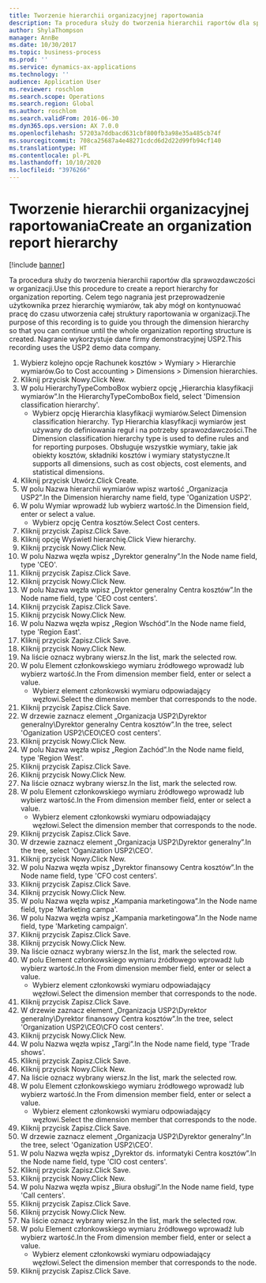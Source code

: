 ```yaml
---
title: Tworzenie hierarchii organizacyjnej raportowania
description: Ta procedura służy do tworzenia hierarchii raportów dla sprawozdawczości w organizacji.
author: ShylaThompson
manager: AnnBe
ms.date: 10/30/2017
ms.topic: business-process
ms.prod: ''
ms.service: dynamics-ax-applications
ms.technology: ''
audience: Application User
ms.reviewer: roschlom
ms.search.scope: Operations
ms.search.region: Global
ms.author: roschlom
ms.search.validFrom: 2016-06-30
ms.dyn365.ops.version: AX 7.0.0
ms.openlocfilehash: 57203a7ddbacd631cbf800fb3a98e35a485cb74f
ms.sourcegitcommit: 708ca25687a4e48271cdcd6d2d22d99fb94cf140
ms.translationtype: HT
ms.contentlocale: pl-PL
ms.lasthandoff: 10/10/2020
ms.locfileid: "3976266"
---
```

# <a name="create-an-organization-report-hierarchy"></a><span data-ttu-id="f9df8-103">Tworzenie hierarchii organizacyjnej raportowania</span><span class="sxs-lookup"><span data-stu-id="f9df8-103">Create an organization report hierarchy</span></span>

[!include [banner](../../includes/banner.md)]

<span data-ttu-id="f9df8-104">Ta procedura służy do tworzenia hierarchii raportów dla sprawozdawczości w organizacji.</span><span class="sxs-lookup"><span data-stu-id="f9df8-104">Use this procedure to create a report hierarchy for organization reporting.</span></span> <span data-ttu-id="f9df8-105">Celem tego nagrania jest przeprowadzenie użytkownika przez hierarchię wymiarów, tak aby mógł on kontynuować pracę do czasu utworzenia całej struktury raportowania w organizacji.</span><span class="sxs-lookup"><span data-stu-id="f9df8-105">The purpose of this recording is to guide you through the dimension hierarchy so that you can continue until the whole organization reporting structure is created.</span></span> <span data-ttu-id="f9df8-106">Nagranie wykorzystuje dane firmy demonstracyjnej USP2.</span><span class="sxs-lookup"><span data-stu-id="f9df8-106">This recording uses the USP2 demo data company.</span></span>

1. <span data-ttu-id="f9df8-107">Wybierz kolejno opcje Rachunek kosztów > Wymiary > Hierarchie wymiarów.</span><span class="sxs-lookup"><span data-stu-id="f9df8-107">Go to Cost accounting > Dimensions > Dimension hierarchies.</span></span>
2. <span data-ttu-id="f9df8-108">Kliknij przycisk Nowy.</span><span class="sxs-lookup"><span data-stu-id="f9df8-108">Click New.</span></span>
3. <span data-ttu-id="f9df8-109">W polu HierarchyTypeComboBox wybierz opcję „Hierarchia klasyfikacji wymiarów”.</span><span class="sxs-lookup"><span data-stu-id="f9df8-109">In the HierarchyTypeComboBox field, select 'Dimension classification hierarchy'.</span></span>
    * <span data-ttu-id="f9df8-110">Wybierz opcję Hierarchia klasyfikacji wymiarów.</span><span class="sxs-lookup"><span data-stu-id="f9df8-110">Select Dimension classification hierarchy.</span></span> <span data-ttu-id="f9df8-111">Typ Hierarchia klasyfikacji wymiarów jest używany do definiowania reguł i na potrzeby sprawozdawczości.</span><span class="sxs-lookup"><span data-stu-id="f9df8-111">The Dimension classification hierarchy type is used to define rules and for reporting purposes.</span></span> <span data-ttu-id="f9df8-112">Obsługuje wszystkie wymiary, takie jak obiekty kosztów, składniki kosztów i wymiary statystyczne.</span><span class="sxs-lookup"><span data-stu-id="f9df8-112">It supports all dimensions, such as cost objects, cost elements, and statistical dimensions.</span></span>  
4. <span data-ttu-id="f9df8-113">Kliknij przycisk Utwórz.</span><span class="sxs-lookup"><span data-stu-id="f9df8-113">Click Create.</span></span>
5. <span data-ttu-id="f9df8-114">W polu Nazwa hierarchii wymiarów wpisz wartość „Organizacja USP2”.</span><span class="sxs-lookup"><span data-stu-id="f9df8-114">In the Dimension hierarchy name field, type 'Oganization USP2'.</span></span>
6. <span data-ttu-id="f9df8-115">W polu Wymiar wprowadź lub wybierz wartość.</span><span class="sxs-lookup"><span data-stu-id="f9df8-115">In the Dimension field, enter or select a value.</span></span>
    * <span data-ttu-id="f9df8-116">Wybierz opcję Centra kosztów.</span><span class="sxs-lookup"><span data-stu-id="f9df8-116">Select Cost centers.</span></span>  
7. <span data-ttu-id="f9df8-117">Kliknij przycisk Zapisz.</span><span class="sxs-lookup"><span data-stu-id="f9df8-117">Click Save.</span></span>
8. <span data-ttu-id="f9df8-118">Kliknij opcję Wyświetl hierarchię.</span><span class="sxs-lookup"><span data-stu-id="f9df8-118">Click View hierarchy.</span></span>
9. <span data-ttu-id="f9df8-119">Kliknij przycisk Nowy.</span><span class="sxs-lookup"><span data-stu-id="f9df8-119">Click New.</span></span>
10. <span data-ttu-id="f9df8-120">W polu Nazwa węzła wpisz „Dyrektor generalny”.</span><span class="sxs-lookup"><span data-stu-id="f9df8-120">In the Node name field, type 'CEO'.</span></span>
11. <span data-ttu-id="f9df8-121">Kliknij przycisk Zapisz.</span><span class="sxs-lookup"><span data-stu-id="f9df8-121">Click Save.</span></span>
12. <span data-ttu-id="f9df8-122">Kliknij przycisk Nowy.</span><span class="sxs-lookup"><span data-stu-id="f9df8-122">Click New.</span></span>
13. <span data-ttu-id="f9df8-123">W polu Nazwa węzła wpisz „Dyrektor generalny Centra kosztów”.</span><span class="sxs-lookup"><span data-stu-id="f9df8-123">In the Node name field, type 'CEO cost centers'.</span></span>
14. <span data-ttu-id="f9df8-124">Kliknij przycisk Zapisz.</span><span class="sxs-lookup"><span data-stu-id="f9df8-124">Click Save.</span></span>
15. <span data-ttu-id="f9df8-125">Kliknij przycisk Nowy.</span><span class="sxs-lookup"><span data-stu-id="f9df8-125">Click New.</span></span>
16. <span data-ttu-id="f9df8-126">W polu Nazwa węzła wpisz „Region Wschód”.</span><span class="sxs-lookup"><span data-stu-id="f9df8-126">In the Node name field, type 'Region East'.</span></span>
17. <span data-ttu-id="f9df8-127">Kliknij przycisk Zapisz.</span><span class="sxs-lookup"><span data-stu-id="f9df8-127">Click Save.</span></span>
18. <span data-ttu-id="f9df8-128">Kliknij przycisk Nowy.</span><span class="sxs-lookup"><span data-stu-id="f9df8-128">Click New.</span></span>
19. <span data-ttu-id="f9df8-129">Na liście oznacz wybrany wiersz.</span><span class="sxs-lookup"><span data-stu-id="f9df8-129">In the list, mark the selected row.</span></span>
20. <span data-ttu-id="f9df8-130">W polu Element członkowskiego wymiaru źródłowego wprowadź lub wybierz wartość.</span><span class="sxs-lookup"><span data-stu-id="f9df8-130">In the From dimension member field, enter or select a value.</span></span>
    * <span data-ttu-id="f9df8-131">Wybierz element członkowski wymiaru odpowiadający węzłowi.</span><span class="sxs-lookup"><span data-stu-id="f9df8-131">Select the dimension member that corresponds to the node.</span></span>  
21. <span data-ttu-id="f9df8-132">Kliknij przycisk Zapisz.</span><span class="sxs-lookup"><span data-stu-id="f9df8-132">Click Save.</span></span>
22. <span data-ttu-id="f9df8-133">W drzewie zaznacz element „Organizacja USP2\Dyrektor generalny\Dyrektor generalny Centra kosztów”.</span><span class="sxs-lookup"><span data-stu-id="f9df8-133">In the tree, select 'Oganization USP2\CEO\CEO cost centers'.</span></span>
23. <span data-ttu-id="f9df8-134">Kliknij przycisk Nowy.</span><span class="sxs-lookup"><span data-stu-id="f9df8-134">Click New.</span></span>
24. <span data-ttu-id="f9df8-135">W polu Nazwa węzła wpisz „Region Zachód”.</span><span class="sxs-lookup"><span data-stu-id="f9df8-135">In the Node name field, type 'Region West'.</span></span>
25. <span data-ttu-id="f9df8-136">Kliknij przycisk Zapisz.</span><span class="sxs-lookup"><span data-stu-id="f9df8-136">Click Save.</span></span>
26. <span data-ttu-id="f9df8-137">Kliknij przycisk Nowy.</span><span class="sxs-lookup"><span data-stu-id="f9df8-137">Click New.</span></span>
27. <span data-ttu-id="f9df8-138">Na liście oznacz wybrany wiersz.</span><span class="sxs-lookup"><span data-stu-id="f9df8-138">In the list, mark the selected row.</span></span>
28. <span data-ttu-id="f9df8-139">W polu Element członkowskiego wymiaru źródłowego wprowadź lub wybierz wartość.</span><span class="sxs-lookup"><span data-stu-id="f9df8-139">In the From dimension member field, enter or select a value.</span></span>
    * <span data-ttu-id="f9df8-140">Wybierz element członkowski wymiaru odpowiadający węzłowi.</span><span class="sxs-lookup"><span data-stu-id="f9df8-140">Select the dimension member that corresponds to the node.</span></span>  
29. <span data-ttu-id="f9df8-141">Kliknij przycisk Zapisz.</span><span class="sxs-lookup"><span data-stu-id="f9df8-141">Click Save.</span></span>
30. <span data-ttu-id="f9df8-142">W drzewie zaznacz element „Organizacja USP2\Dyrektor generalny”.</span><span class="sxs-lookup"><span data-stu-id="f9df8-142">In the tree, select 'Oganization USP2\CEO'.</span></span>
31. <span data-ttu-id="f9df8-143">Kliknij przycisk Nowy.</span><span class="sxs-lookup"><span data-stu-id="f9df8-143">Click New.</span></span>
32. <span data-ttu-id="f9df8-144">W polu Nazwa węzła wpisz „Dyrektor finansowy Centra kosztów”.</span><span class="sxs-lookup"><span data-stu-id="f9df8-144">In the Node name field, type 'CFO cost centers'.</span></span>
33. <span data-ttu-id="f9df8-145">Kliknij przycisk Zapisz.</span><span class="sxs-lookup"><span data-stu-id="f9df8-145">Click Save.</span></span>
34. <span data-ttu-id="f9df8-146">Kliknij przycisk Nowy.</span><span class="sxs-lookup"><span data-stu-id="f9df8-146">Click New.</span></span>
35. <span data-ttu-id="f9df8-147">W polu Nazwa węzła wpisz „Kampania marketingowa”.</span><span class="sxs-lookup"><span data-stu-id="f9df8-147">In the Node name field, type 'Marketing campa'.</span></span>
36. <span data-ttu-id="f9df8-148">W polu Nazwa węzła wpisz „Kampania marketingowa”.</span><span class="sxs-lookup"><span data-stu-id="f9df8-148">In the Node name field, type 'Marketing campaign'.</span></span>
37. <span data-ttu-id="f9df8-149">Kliknij przycisk Zapisz.</span><span class="sxs-lookup"><span data-stu-id="f9df8-149">Click Save.</span></span>
38. <span data-ttu-id="f9df8-150">Kliknij przycisk Nowy.</span><span class="sxs-lookup"><span data-stu-id="f9df8-150">Click New.</span></span>
39. <span data-ttu-id="f9df8-151">Na liście oznacz wybrany wiersz.</span><span class="sxs-lookup"><span data-stu-id="f9df8-151">In the list, mark the selected row.</span></span>
40. <span data-ttu-id="f9df8-152">W polu Element członkowskiego wymiaru źródłowego wprowadź lub wybierz wartość.</span><span class="sxs-lookup"><span data-stu-id="f9df8-152">In the From dimension member field, enter or select a value.</span></span>
    * <span data-ttu-id="f9df8-153">Wybierz element członkowski wymiaru odpowiadający węzłowi.</span><span class="sxs-lookup"><span data-stu-id="f9df8-153">Select the dimension member that corresponds to the node.</span></span>  
41. <span data-ttu-id="f9df8-154">Kliknij przycisk Zapisz.</span><span class="sxs-lookup"><span data-stu-id="f9df8-154">Click Save.</span></span>
42. <span data-ttu-id="f9df8-155">W drzewie zaznacz element „Organizacja USP2\Dyrektor generalny\Dyrektor finansowy Centra kosztów”.</span><span class="sxs-lookup"><span data-stu-id="f9df8-155">In the tree, select 'Organization USP2\CEO\CFO cost centers'.</span></span>
43. <span data-ttu-id="f9df8-156">Kliknij przycisk Nowy.</span><span class="sxs-lookup"><span data-stu-id="f9df8-156">Click New.</span></span>
44. <span data-ttu-id="f9df8-157">W polu Nazwa węzła wpisz „Targi”.</span><span class="sxs-lookup"><span data-stu-id="f9df8-157">In the Node name field, type 'Trade shows'.</span></span>
45. <span data-ttu-id="f9df8-158">Kliknij przycisk Zapisz.</span><span class="sxs-lookup"><span data-stu-id="f9df8-158">Click Save.</span></span>
46. <span data-ttu-id="f9df8-159">Kliknij przycisk Nowy.</span><span class="sxs-lookup"><span data-stu-id="f9df8-159">Click New.</span></span>
47. <span data-ttu-id="f9df8-160">Na liście oznacz wybrany wiersz.</span><span class="sxs-lookup"><span data-stu-id="f9df8-160">In the list, mark the selected row.</span></span>
48. <span data-ttu-id="f9df8-161">W polu Element członkowskiego wymiaru źródłowego wprowadź lub wybierz wartość.</span><span class="sxs-lookup"><span data-stu-id="f9df8-161">In the From dimension member field, enter or select a value.</span></span>
    * <span data-ttu-id="f9df8-162">Wybierz element członkowski wymiaru odpowiadający węzłowi.</span><span class="sxs-lookup"><span data-stu-id="f9df8-162">Select the dimension member that corresponds to the node.</span></span>  
49. <span data-ttu-id="f9df8-163">Kliknij przycisk Zapisz.</span><span class="sxs-lookup"><span data-stu-id="f9df8-163">Click Save.</span></span>
50. <span data-ttu-id="f9df8-164">W drzewie zaznacz element „Organizacja USP2\Dyrektor generalny”.</span><span class="sxs-lookup"><span data-stu-id="f9df8-164">In the tree, select 'Oganization USP2\CEO'.</span></span>
51. <span data-ttu-id="f9df8-165">W polu Nazwa węzła wpisz „Dyrektor ds. informatyki Centra kosztów”.</span><span class="sxs-lookup"><span data-stu-id="f9df8-165">In the Node name field, type 'CIO cost centers'.</span></span>
52. <span data-ttu-id="f9df8-166">Kliknij przycisk Zapisz.</span><span class="sxs-lookup"><span data-stu-id="f9df8-166">Click Save.</span></span>
53. <span data-ttu-id="f9df8-167">Kliknij przycisk Nowy.</span><span class="sxs-lookup"><span data-stu-id="f9df8-167">Click New.</span></span>
54. <span data-ttu-id="f9df8-168">W polu Nazwa węzła wpisz „Biura obsługi”.</span><span class="sxs-lookup"><span data-stu-id="f9df8-168">In the Node name field, type 'Call centers'.</span></span>
55. <span data-ttu-id="f9df8-169">Kliknij przycisk Zapisz.</span><span class="sxs-lookup"><span data-stu-id="f9df8-169">Click Save.</span></span>
56. <span data-ttu-id="f9df8-170">Kliknij przycisk Nowy.</span><span class="sxs-lookup"><span data-stu-id="f9df8-170">Click New.</span></span>
57. <span data-ttu-id="f9df8-171">Na liście oznacz wybrany wiersz.</span><span class="sxs-lookup"><span data-stu-id="f9df8-171">In the list, mark the selected row.</span></span>
58. <span data-ttu-id="f9df8-172">W polu Element członkowskiego wymiaru źródłowego wprowadź lub wybierz wartość.</span><span class="sxs-lookup"><span data-stu-id="f9df8-172">In the From dimension member field, enter or select a value.</span></span>
    * <span data-ttu-id="f9df8-173">Wybierz element członkowski wymiaru odpowiadający węzłowi.</span><span class="sxs-lookup"><span data-stu-id="f9df8-173">Select the dimension member that corresponds to the node.</span></span>  
59. <span data-ttu-id="f9df8-174">Kliknij przycisk Zapisz.</span><span class="sxs-lookup"><span data-stu-id="f9df8-174">Click Save.</span></span>


